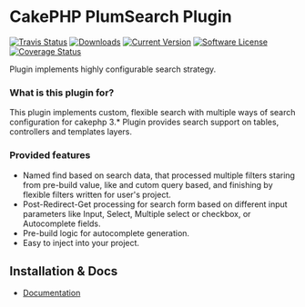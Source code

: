 # CakePHP PlumSearch Plugin

[![Travis Status](https://api.travis-ci.org/skie/plum_search.png?branch=master)](http://travis-ci.org/skie/plum_search)
[![Downloads](https://poser.pugx.org/skie/cakephp-search/d/total.png)](https://packagist.org/packages/skie/cakephp-search)
[![Current Version](https://poser.pugx.org/skie/cakephp-search/v/stable.png)](https://packagist.org/packages/skie/cakephp-search)
[![Software License](https://img.shields.io/badge/license-MIT-brightgreen.svg?style=flat-square)](LICENSE.txt)
[![Coverage Status](https://coveralls.io/repos/skie/plum_search/badge.png?branch=master)](https://coveralls.io/r/skie/plum_search?branch=master)

Plugin implements highly configurable search strategy.

### What is this plugin for?

This plugin implements custom, flexible search with multiple ways of search configuration for cakephp 3.* 
Plugin provides search support on tables, controllers and templates layers.

### Provided features
- Named find based on search data, that processed multiple filters staring from pre-build value, like and cutom query based, and finishing by flexible filters written for user's project.
- Post-Redirect-Get processing for search form based on different input parameters like Input, Select, Multiple select or checkbox, or Autocomplete fields.
- Pre-build logic for autocomplete generation.
- Easy to inject into your project.

## Installation & Docs

- [Documentation](docs/README.md)
